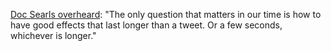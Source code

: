 <a href="https://twitter.com/dsearls/status/1214591964059799552">Doc Searls overheard</a>: "The only question that matters in our time is how to have good effects that last longer than a tweet. Or a few seconds, whichever is longer." 
